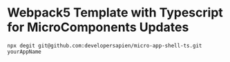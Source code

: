 # Webpack5 Template with Typescript for MicroComponents Updates
`npx degit git@github.com:developersapien/micro-app-shell-ts.git yourAppName`